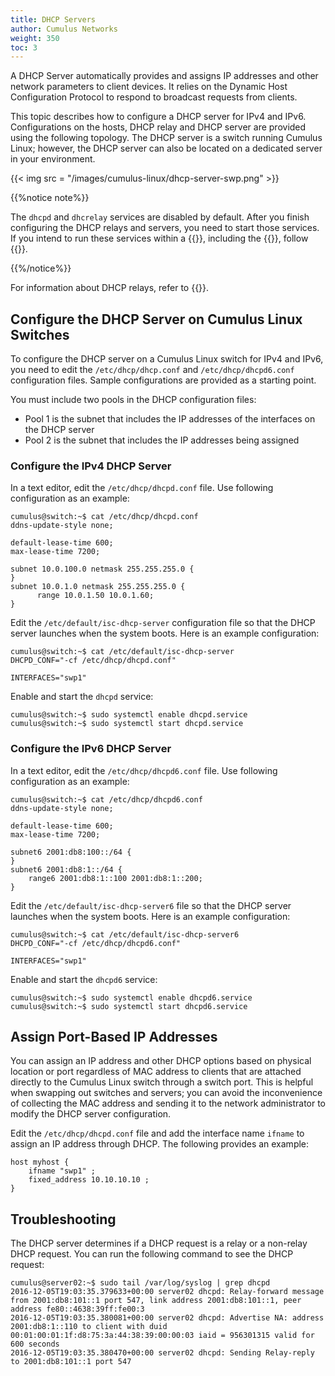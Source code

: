 ```yaml
---
title: DHCP Servers
author: Cumulus Networks
weight: 350
toc: 3
---
```

A DHCP Server automatically provides and assigns IP addresses and other network parameters to client devices. It relies on the Dynamic Host Configuration Protocol to respond to broadcast requests from clients.

This topic describes how to configure a DHCP server for IPv4 and IPv6. Configurations on the hosts, DHCP relay and DHCP server are provided using the following topology. The DHCP server is a switch running Cumulus Linux; however, the DHCP server can also be located on a dedicated server in your environment.

{{< img src = "/images/cumulus-linux/dhcp-server-swp.png" >}}

{{%notice note%}}

The `dhcpd` and `dhcrelay` services are disabled by default. After you finish configuring the DHCP relays and servers, you need to start those services. If you intend to run these services within a {{<link url="Virtual-Routing-and-Forwarding-VRF" text="VRF">}}, including the {{<link url="Management-VRF" text="management VRF">}}, follow {{<link url="Management-VRF/#run-services-within-the-management-vrf" text="these steps">}}.

{{%/notice%}}

For information about DHCP relays, refer to {{<link title="DHCP Relays">}}.

## Configure the DHCP Server on Cumulus Linux Switches

To configure the DHCP server on a Cumulus Linux switch for IPv4 and IPv6, you need to edit the `/etc/dhcp/dhcp.conf` and `/etc/dhcp/dhcpd6.conf` configuration files. Sample configurations are provided as a starting point.

You must include two pools in the DHCP configuration files:

- Pool 1 is the subnet that includes the IP addresses of the interfaces on the DHCP server
- Pool 2 is the subnet that includes the IP addresses being assigned

### Configure the IPv4 DHCP Server

In a text editor, edit the `/etc/dhcp/dhcpd.conf` file. Use following configuration as an example:

```
cumulus@switch:~$ cat /etc/dhcp/dhcpd.conf
ddns-update-style none;

default-lease-time 600;
max-lease-time 7200;

subnet 10.0.100.0 netmask 255.255.255.0 {
}
subnet 10.0.1.0 netmask 255.255.255.0 {
      range 10.0.1.50 10.0.1.60;
}
```

Edit the `/etc/default/isc-dhcp-server` configuration file so that the DHCP server launches when the system boots. Here is an example configuration:

```
cumulus@switch:~$ cat /etc/default/isc-dhcp-server
DHCPD_CONF="-cf /etc/dhcp/dhcpd.conf"

INTERFACES="swp1"
```

Enable and start the `dhcpd` service:

```
cumulus@switch:~$ sudo systemctl enable dhcpd.service
cumulus@switch:~$ sudo systemctl start dhcpd.service
```

### Configure the IPv6 DHCP Server

In a text editor, edit the `/etc/dhcp/dhcpd6.conf` file. Use following configuration as an example:

```
cumulus@switch:~$ cat /etc/dhcp/dhcpd6.conf
ddns-update-style none;

default-lease-time 600;
max-lease-time 7200;

subnet6 2001:db8:100::/64 {
}
subnet6 2001:db8:1::/64 {
    range6 2001:db8:1::100 2001:db8:1::200;
}
```

Edit the `/etc/default/isc-dhcp-server6` file so that the DHCP server launches when the system boots. Here is an example configuration:

```
cumulus@switch:~$ cat /etc/default/isc-dhcp-server6
DHCPD_CONF="-cf /etc/dhcp/dhcpd6.conf"

INTERFACES="swp1"
```

Enable and start the `dhcpd6` service:

```
cumulus@switch:~$ sudo systemctl enable dhcpd6.service
cumulus@switch:~$ sudo systemctl start dhcpd6.service
```

## Assign Port-Based IP Addresses

You can assign an IP address and other DHCP options based on physical location or port regardless of MAC address to clients that are attached directly to the Cumulus Linux switch through a switch port. This is helpful when swapping out switches and servers; you can avoid the inconvenience of collecting the MAC address and sending it to the network administrator to modify the DHCP server configuration.

Edit the `/etc/dhcp/dhcpd.conf` file and add the interface name `ifname` to assign an IP address through DHCP. The following provides an example:

```
host myhost {
    ifname "swp1" ;
    fixed_address 10.10.10.10 ;
}
```

## Troubleshooting

The DHCP server determines if a DHCP request is a relay or a non-relay DHCP request. You can run the following command to see the DHCP request:

```
cumulus@server02:~$ sudo tail /var/log/syslog | grep dhcpd
2016-12-05T19:03:35.379633+00:00 server02 dhcpd: Relay-forward message from 2001:db8:101::1 port 547, link address 2001:db8:101::1, peer address fe80::4638:39ff:fe00:3
2016-12-05T19:03:35.380081+00:00 server02 dhcpd: Advertise NA: address 2001:db8:1::110 to client with duid 00:01:00:01:1f:d8:75:3a:44:38:39:00:00:03 iaid = 956301315 valid for 600 seconds
2016-12-05T19:03:35.380470+00:00 server02 dhcpd: Sending Relay-reply to 2001:db8:101::1 port 547
```
